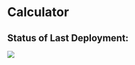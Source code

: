# Calculator

<h2>Status of Last Deployment:</h2> 

![](https://github.com/mityaiii/Calculator/workflows/CalculatorChecks/badge.svg?branch=main)
